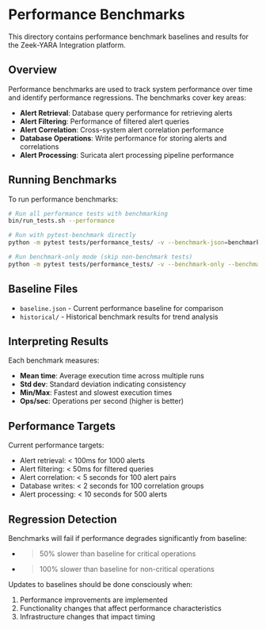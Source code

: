 # Performance Benchmarks

This directory contains performance benchmark baselines and results for the Zeek-YARA Integration platform.

## Overview

Performance benchmarks are used to track system performance over time and identify performance regressions. The benchmarks cover key areas:

- **Alert Retrieval**: Database query performance for retrieving alerts
- **Alert Filtering**: Performance of filtered alert queries 
- **Alert Correlation**: Cross-system alert correlation performance
- **Database Operations**: Write performance for storing alerts and correlations
- **Alert Processing**: Suricata alert processing pipeline performance

## Running Benchmarks

To run performance benchmarks:

```bash
# Run all performance tests with benchmarking
bin/run_tests.sh --performance

# Run with pytest-benchmark directly
python -m pytest tests/performance_tests/ -v --benchmark-json=benchmark_results.json

# Run benchmark-only mode (skip non-benchmark tests)
python -m pytest tests/performance_tests/ -v --benchmark-only --benchmark-json=benchmark_results.json
```

## Baseline Files

- `baseline.json` - Current performance baseline for comparison
- `historical/` - Historical benchmark results for trend analysis

## Interpreting Results

Each benchmark measures:
- **Mean time**: Average execution time across multiple runs  
- **Std dev**: Standard deviation indicating consistency
- **Min/Max**: Fastest and slowest execution times
- **Ops/sec**: Operations per second (higher is better)

## Performance Targets

Current performance targets:
- Alert retrieval: < 100ms for 1000 alerts
- Alert filtering: < 50ms for filtered queries
- Alert correlation: < 5 seconds for 100 alert pairs
- Database writes: < 2 seconds for 100 correlation groups
- Alert processing: < 10 seconds for 500 alerts

## Regression Detection

Benchmarks will fail if performance degrades significantly from baseline:
- > 50% slower than baseline for critical operations
- > 100% slower than baseline for non-critical operations

Updates to baselines should be done consciously when:
1. Performance improvements are implemented
2. Functionality changes that affect performance characteristics
3. Infrastructure changes that impact timing